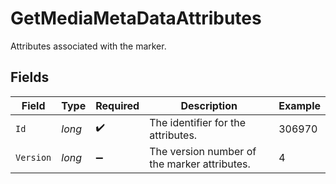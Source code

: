 # GetMediaMetaDataAttributes

Attributes associated with the marker.


## Fields

| Field                                        | Type                                         | Required                                     | Description                                  | Example                                      |
| -------------------------------------------- | -------------------------------------------- | -------------------------------------------- | -------------------------------------------- | -------------------------------------------- |
| `Id`                                         | *long*                                       | :heavy_check_mark:                           | The identifier for the attributes.           | 306970                                       |
| `Version`                                    | *long*                                       | :heavy_minus_sign:                           | The version number of the marker attributes. | 4                                            |